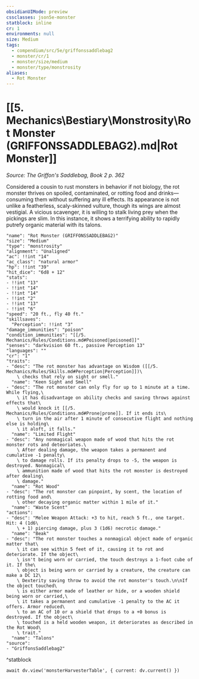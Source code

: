 ```yaml
---
obsidianUIMode: preview
cssclasses: json5e-monster
statblock: inline
cr: 1
environments: null
size: Medium
tags:
  - compendium/src/5e/griffonssaddlebag2
  - monster/cr/1
  - monster/size/medium
  - monster/type/monstrosity
aliases:
  - Rot Monster
---
```

# [[5. Mechanics\Bestiary\Monstrosity\Rot Monster (GRIFFONSSADDLEBAG2).md|Rot Monster]]
*Source: The Griffon's Saddlebag, Book 2 p. 362*

Considered a cousin to rust monsters in behavior if not biology, the rot monster thrives on spoiled, contaminated, or rotting food and drinks—consuming them without suffering any ill effects. Its appearance is not unlike a featherless, scaly-skinned vulture, though its wings are almost vestigial. A vicious scavenger, it is willing to stalk living prey when the pickings are slim. In this instance, it shows a terrifying ability to rapidly putrefy organic material with its talons.

```statblock
"name": "Rot Monster (GRIFFONSSADDLEBAG2)"
"size": "Medium"
"type": "monstrosity"
"alignment": "Unaligned"
"ac": !!int "14"
"ac_class": "natural armor"
"hp": !!int "39"
"hit_dice": "6d8 + 12"
"stats":
- !!int "13"
- !!int "14"
- !!int "14"
- !!int "2"
- !!int "13"
- !!int "6"
"speed": "20 ft., fly 40 ft."
"skillsaves":
  "Perception": !!int "3"
"damage_immunities": "poison"
"condition_immunities": "[[/5. Mechanics/Rules/Conditions.md#Poisoned|poisoned]]"
"senses": "darkvision 60 ft., passive Perception 13"
"languages": ""
"cr": "1"
"traits":
- "desc": "The rot monster has advantage on Wisdom ([[/5. Mechanics/Rules/Skills.md#Perception|Perception]])\
    \ checks that rely on sight or smell."
  "name": "Keen Sight and Smell"
- "desc": "The rot monster can only fly for up to 1 minute at a time. While flying,\
    \ it has disadvantage on ability checks and saving throws against effects that\
    \ would knock it [[/5. Mechanics/Rules/Conditions.md#Prone|prone]]. If it ends its\
    \ turn in the air after 1 minute of consecutive flight and nothing else is holding\
    \ it aloft, it falls."
  "name": "Limited Flight"
- "desc": "Any nonmagical weapon made of wood that hits the rot monster rots and deteoriates.\
    \ After dealing damage, the weapon takes a permanent and cumulative -1 penalty\
    \ to damage rolls. If its penalty drops to -5, the weapon is destroyed. Nonmagical\
    \ ammunition made of wood that hits the rot monster is destroyed after dealing\
    \ damage."
  "name": "Rot Wood"
- "desc": "The rot monster can pinpoint, by scent, the location of rotting food and\
    \ other decaying organic matter within 1 mile of it."
  "name": "Waste Scent"
"actions":
- "desc": "Melee Weapon Attack: +3 to hit, reach 5 ft., one target. Hit: 4 (1d6\
    \ + 1) piercing damage, plus 3 (1d6) necrotic damage."
  "name": "Beak"
- "desc": "The rot monster touches a nonmagical object made of organic matter that\
    \ it can see within 5 feet of it, causing it to rot and deteriorate. If the object\
    \ isn't being worn or carried, the touch destroys a 1-foot cube of it. If the\
    \ object is being worn or carried by a creature, the creature can make a DC 12\
    \ Dexterity saving throw to avoid the rot monster's touch.\n\nIf the object touched\
    \ is either armor made of leather or hide, or a wooden shield being worn or carried,\
    \ it takes a permanent and cumulative -1 penalty to the AC it offers. Armor reduced\
    \ to an AC of 10 or a shield that drops to a +0 bonus is destroyed. If the object\
    \ touched is a held wooden weapon, it deteriorates as described in the Rot Wood\
    \ trait."
  "name": "Talons"
"source":
- "GriffonsSaddlebag2"
```
^statblock

```dataviewjs
await dv.view('monsterHarvesterTable', { current: dv.current() })
```
